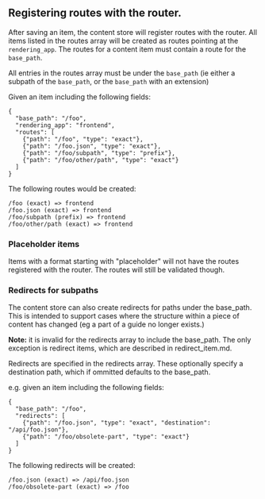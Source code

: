 ## Registering routes with the router.

After saving an item, the content store will register routes with the router.
All items listed in the routes array will be created as routes pointing at the
`rendering_app`. The routes for a content item must contain a route for the
`base_path`.

All entries in the routes array must be under the `base_path` (ie either a
subpath of the `base_path`, or the `base_path` with an extension)

Given an item including the following fields:

    {
      "base_path": "/foo",
      "rendering_app": "frontend",
      "routes": [
        {"path": "/foo", "type": "exact"},
        {"path": "/foo.json", "type": "exact"},
        {"path": "/foo/subpath", "type": "prefix"},
        {"path": "/foo/other/path", "type": "exact"}
      ]
    }

The following routes would be created:

    /foo (exact) => frontend
    /foo.json (exact) => frontend
    /foo/subpath (prefix) => frontend
    /foo/other/path (exact) => frontend

### Placeholder items

Items with a format starting with "placeholder" will not have the routes
registered with the router.  The routes will still be validated though.

### Redirects for subpaths

The content store can also create redirects for paths under the base_path.  This is intended to support
cases where the structure within a piece of content has changed (eg a part of a guide no longer exists.)

**Note:** it is invalid for the redirects array to include the base_path.  The only exception is redirect items,
which are described in redirect_item.md.

Redirects are specified in the redirects array.  These optionally specify a destination path, which if
ommitted defaults to the base_path.

e.g. given an item including the following fields:

    {
      "base_path": "/foo",
      "redirects": [
        {"path": "/foo.json", "type": "exact", "destination": "/api/foo.json"},
        {"path": "/foo/obsolete-part", "type": "exact"}
      ]
    }

The following redirects will be created:

    /foo.json (exact) => /api/foo.json
    /foo/obsolete-part (exact) => /foo
